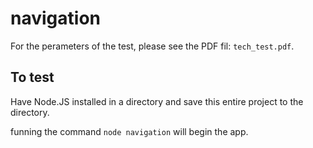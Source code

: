 # navigation

<p>For the perameters of the test, please see the PDF fil: <code>tech_test.pdf</code>.</p>

## To test
<p>Have Node.JS installed in a directory and save this entire project to the directory.</p>
<p>funning the command <code>node navigation</code> will begin the app.</p>
